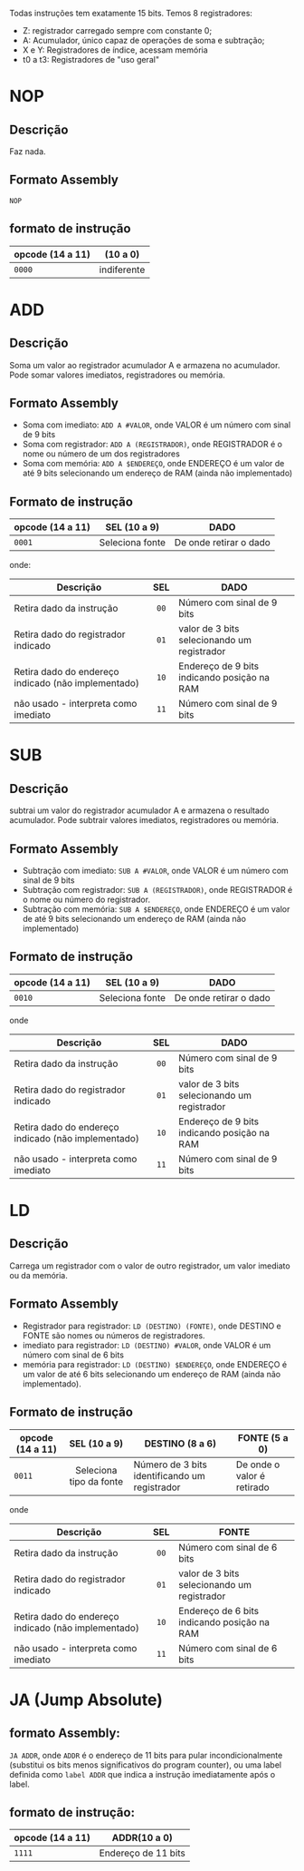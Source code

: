 Todas instruções tem exatamente 15 bits. Temos 8 registradores:
  * Z: registrador carregado sempre com constante 0;
  * A: Acumulador, único capaz de operações de soma e subtração;
  * X e Y: Registradores de índice, acessam memória 
  * t0 a t3: Registradores de "uso geral"

# NOP
## Descrição
  Faz nada.
## Formato Assembly
  `NOP`
## formato de instrução 
| opcode (14 a 11) |       (10 a 0)      |
|------------------|:-------------------:|
| `0000`           | indiferente         |

# ADD
## Descrição
  Soma um valor ao registrador acumulador A e armazena no acumulador. Pode somar valores imediatos, registradores ou memória.
## Formato Assembly
  * Soma com imediato: `ADD A #VALOR`, onde VALOR é um número com sinal de 9 bits
  * Soma com registrador: `ADD A (REGISTRADOR)`, onde REGISTRADOR é o nome ou número de um dos registradores
  * Soma com memória: `ADD A $ENDEREÇO`, onde ENDEREÇO é um valor de até 9 bits selecionando um endereço de RAM (ainda não implementado)
## Formato de instrução
| opcode (14 a 11) |   SEL (10 a 9)  | DADO                   |
|------------------|:---------------:|------------------------|
| `0001`           | Seleciona fonte | De onde retirar o dado |

onde:

| Descrição                                           |  SEL | DADO                                        |
|-----------------------------------------------------|:----:|---------------------------------------------|
| Retira dado da instrução                            | `00` | Número com sinal de 9 bits                  |
| Retira dado do registrador indicado                 | `01` | valor de 3 bits selecionando um registrador |
| Retira dado do endereço indicado (não implementado) | `10` | Endereço de 9 bits indicando posição na RAM |
| não usado - interpreta como imediato                | `11` | Número com sinal de 9 bits                  |

# SUB
## Descrição
  subtrai um valor do registrador acumulador A e armazena o resultado acumulador. Pode subtrair valores imediatos, registradores ou memória.
## Formato Assembly
  * Subtração com imediato: `SUB A #VALOR`, onde VALOR é um número com sinal de 9 bits
  * Subtração com registrador: `SUB A (REGISTRADOR)`, onde REGISTRADOR é o nome ou número do registrador.
  * Subtração com memória: `SUB A $ENDEREÇO`, onde ENDEREÇO é um valor de até 9 bits selecionando um endereço de RAM (ainda não implementado)
## Formato de instrução
| opcode (14 a 11) |   SEL (10 a 9)  | DADO                   |
|------------------|:---------------:|------------------------|
| `0010`           | Seleciona fonte | De onde retirar o dado |

onde

| Descrição                                           |  SEL | DADO                                        |
|-----------------------------------------------------|:----:|---------------------------------------------|
| Retira dado da instrução                            | `00` | Número com sinal de 9 bits                  |
| Retira dado do registrador indicado                 | `01` | valor de 3 bits selecionando um registrador |
| Retira dado do endereço indicado (não implementado) | `10` | Endereço de 9 bits indicando posição na RAM |
| não usado - interpreta como imediato                | `11` | Número com sinal de 9 bits                  |

# LD
## Descrição
  Carrega um registrador com o valor de outro registrador, um valor imediato ou da memória.
## Formato Assembly
  * Registrador para registrador: `LD (DESTINO) (FONTE)`, onde DESTINO e FONTE são nomes ou números de registradores.
  * imediato para registrador: `LD (DESTINO) #VALOR`, onde VALOR é um número com sinal de 6 bits
  * memória para registrador: `LD (DESTINO) $ENDEREÇO`, onde ENDEREÇO é um valor de até 6 bits selecionando um endereço de RAM (ainda não implementado).
## Formato de instrução
| opcode (14 a 11) |       SEL (10 a 9)      | DESTINO (8 a 6)                                | FONTE (5 a 0)              |
|------------------|:-----------------------:|------------------------------------------------|----------------------------|
| `0011`           | Seleciona tipo da fonte | Número de 3 bits identificando um registrador  | De onde o valor é retirado |

onde

| Descrição                                           |  SEL | FONTE                                       |
|-----------------------------------------------------|:----:|---------------------------------------------|
| Retira dado da instrução                            | `00` | Número com sinal de 6 bits                  |
| Retira dado do registrador indicado                 | `01` | valor de 3 bits selecionando um registrador |
| Retira dado do endereço indicado (não implementado) | `10` | Endereço de 6 bits indicando posição na RAM |
| não usado - interpreta como imediato                | `11` | Número com sinal de 6 bits                  |



# JA (Jump Absolute) 
## formato Assembly:
`JA ADDR`, onde `ADDR` é o endereço de 11 bits para pular incondicionalmente (substitui os bits menos significativos do program counter), ou uma label definida como `label ADDR` que indica a instrução imediatamente após o label.
## formato de instrução:
| opcode (14 a 11) |     ADDR(10 a 0)    |
|------------------|:-------------------:|
| `1111`           | Endereço de 11 bits |